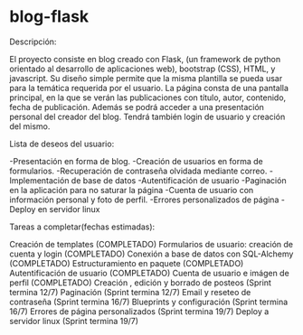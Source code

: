# blog-flask

Descripción:

El proyecto consiste en blog creado con Flask, (un framework de python orientado al desarrollo de aplicaciones web), bootstrap (CSS), HTML, y javascript.
Su diseño simple permite que la misma plantilla se pueda usar para la temática requerida por el usuario. 
La página consta de una pantalla principal, en la que se verán las publicaciones con título, autor, contenido, fecha de publicación.
Además se podrá acceder a una presentación personal del creador del blog.
Tendrá también login de usuario y creación del mismo.

Lista de deseos del usuario:

-Presentación en forma de blog.
-Creación de usuarios en forma de formularios.
-Recuperación de contraseña olvidada mediante correo.
-Implementación de base de datos
-Autentificación de usuario
-Paginación en la aplicación para no saturar la página
-Cuenta de usuario con información personal y foto de perfil.
-Errores personalizados de página
-Deploy en servidor linux


Tareas a completar(fechas estimadas):

Creación de templates (COMPLETADO)
Formularios de usuario: creación de cuenta y login (COMPLETADO)
Conexión a base de datos con SQL-Alchemy (COMPLETADO)
Estructuramiento en paquete (COMPLETADO)
Autentificación de usuario (COMPLETADO)
Cuenta de usuario e imágen de perfil (COMPLETADO)
Creación , edición y borrado de posteos (Sprint termina 12/7)
Paginación (Sprint termina 12/7)
Email y reseteo de contraseña (Sprint termina 16/7)
Blueprints y configuración (Sprint termina 16/7) 
Errores de página personalizados (Sprint termina 19/7)
Deploy a servidor linux  (Sprint termina 19/7)
